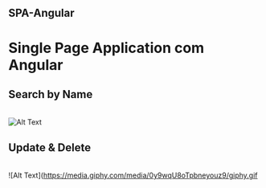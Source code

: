 ## SPA-Angular
 # Single Page Application com Angular
 ## Search by Name
 <br>![Alt Text](https://media.giphy.com/media/ItH9glsgN6k9u423b8/giphy.gif)
 ## Update & Delete
 <br>![Alt Text](https://media.giphy.com/media/0y9wqU8oTpbneyouz9/giphy.gif
